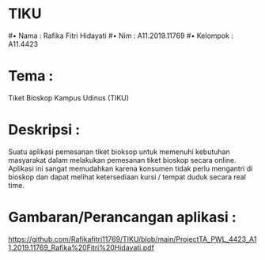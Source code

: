 # TIKU

#•	Nama		  : Rafika Fitri Hidayati
#•	Nim      	: A11.2019.11769
#•	Kelompok 	: A11.4423


# Tema	: 
Tiket Bioskop Kampus Udinus (TIKU)
# Deskripsi : 
Suatu aplikasi pemesanan tiket bioksop untuk memenuhi kebutuhan masyarakat dalam melakukan pemesanan tiket bioskop secara online. Aplikasi ini sangat memudahkan karena konsumen tidak perlu mengantri di bioskop dan dapat melihat ketersediaan kursi / tempat duduk secara real time.
# Gambaran/Perancangan aplikasi :
https://github.com/Rafikafitri11769/TIKU/blob/main/ProjectTA_PWL_4423_A11.2019.11769_Rafika%20Fitri%20Hidayati.pdf
